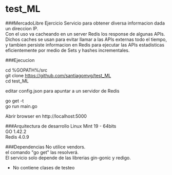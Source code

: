 # test_ML
###MercadoLibre Ejercicio
Servicio para obtener diversa informacion dada un direccion IP. <br/>
Con el uso va cacheando en un server Redis los response de algunas APIs.
Dichos caches se usan para evitar llamar a las APIs externas todo el tiempo,
y tambien persiste informacion en Redis para ejecutar las APIs estadisticas
eficientemente por medio de Sets y hashes incrementales.

###Ejecucion

cd %GOPATH%/src<br/>
git clone https://github.com/santiagomvg/test_ML <br/>
cd test_ML<br/>

editar config.json para apuntar a un servidor de Redis

go get -t<br/>
go run main.go<br/>

Abrir browser en http://localhost:5000

###Arquitectura de desarrollo
Linux Mint 19 - 64bits <br/>
GO 1.42.2 <br/>
Redis 4.0.9

###Dependencias
No utilice vendors. <br/>
el comando "go get" las resolverá. <br/>
El servicio solo depende de las librerias gin-gonic y redigo. <br/>
* No contiene clases de testeo